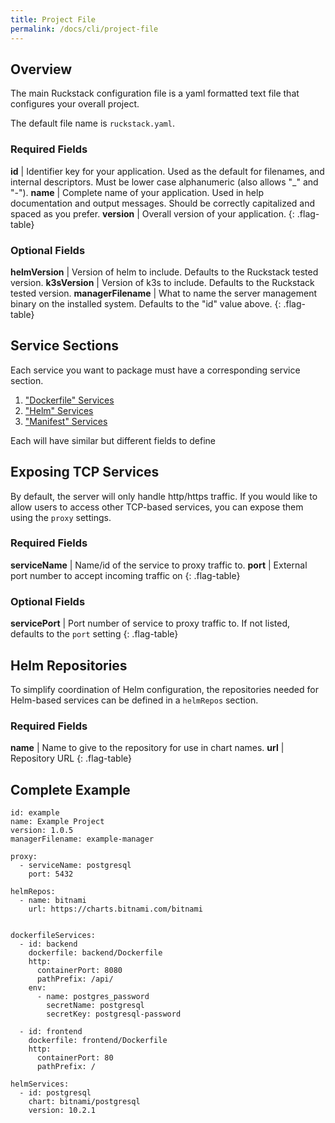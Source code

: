 ```yaml
---
title: Project File
permalink: /docs/cli/project-file
---
```


## Overview

The main Ruckstack configuration file is a yaml formatted text file that configures your overall project. 

The default file name is `ruckstack.yaml`. 

### Required Fields

**id** | Identifier key for your application. Used as the default for filenames, and internal descriptors. Must be lower case alphanumeric (also allows "_" and "-").
**name** | Complete name of your application. Used in help documentation and output messages. Should be correctly capitalized and spaced as you prefer. 
**version** | Overall version of your application.
{: .flag-table}

### Optional Fields

**helmVersion** | Version of helm to include. Defaults to the Ruckstack tested version.
**k3sVersion** | Version of k3s to include. Defaults to the Ruckstack tested version.
**managerFilename** | What to name the server management binary on the installed system. Defaults to the "id" value above.
{: .flag-table}

## Service Sections

Each service you want to package must have a corresponding service section. 

1. ["Dockerfile" Services](dockerfile-services)
1. ["Helm" Services](helm-services)
1. ["Manifest" Services](manifest-services)

Each will have similar but different fields to define

## Exposing TCP Services

By default, the server will only handle http/https traffic. If you would like to allow users to access other TCP-based services, 
you can expose them using the `proxy` settings.

### Required Fields

**serviceName** | Name/id of the service to proxy traffic to. 
**port** | External port number to accept incoming traffic on 
{: .flag-table}

### Optional Fields

**servicePort** | Port number of service to proxy traffic to. If not listed, defaults to the `port` setting 
{: .flag-table}


## Helm Repositories

To simplify coordination of Helm configuration, the repositories needed for Helm-based services can be defined in a `helmRepos` section.

### Required Fields

**name** | Name to give to the repository for use in chart names.
**url** | Repository URL
{: .flag-table}



## Complete Example
      
```
id: example
name: Example Project
version: 1.0.5
managerFilename: example-manager

proxy:
  - serviceName: postgresql
    port: 5432

helmRepos:
  - name: bitnami
    url: https://charts.bitnami.com/bitnami


dockerfileServices:
  - id: backend
    dockerfile: backend/Dockerfile
    http:
      containerPort: 8080
      pathPrefix: /api/
    env:
      - name: postgres_password
        secretName: postgresql
        secretKey: postgresql-password

  - id: frontend
    dockerfile: frontend/Dockerfile
    http:
      containerPort: 80
      pathPrefix: /

helmServices:
  - id: postgresql
    chart: bitnami/postgresql
    version: 10.2.1
```
